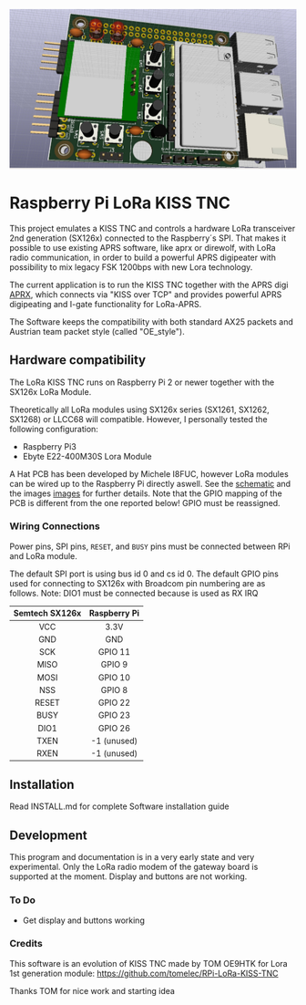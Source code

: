 ![RPi-LoRa-KISS-TNC-2ndgen](/doc/images/LoRa_RPi_Companion_2.jpeg)
# Raspberry Pi LoRa KISS TNC

This project emulates a KISS TNC and controls a hardware LoRa transceiver 2nd generation (SX126x)
connected to the Raspberry´s SPI. That makes it possible to use existing APRS
software, like aprx or direwolf, with LoRa radio communication, in order to build a powerful APRS digipeater with possibility
to mix legacy FSK 1200bps with new Lora technology.

The current application is to run the KISS TNC together with the APRS digi [APRX](https://github.com/PhirePhly/aprx), which connects via "KISS over TCP" and provides
powerful APRS digipeating and I-gate functionality for LoRa-APRS.

The Software keeps the compatibility with both standard AX25 packets and Austrian team packet style (called "OE_style").

## Hardware compatibility

The LoRa KISS TNC runs on Raspberry Pi 2 or newer together with the SX126x LoRa Module.

Theoretically all LoRa modules using SX126x series (SX1261, SX1262, SX1268) or LLCC68 will compatible. However, I personally tested the following configuration:
* Raspberry Pi3
* Ebyte E22-400M30S Lora Module

A Hat PCB has been developed by Michele I8FUC, however LoRa modules can be wired up to the Raspberry Pi directly aswell. 
See the [schematic](doc/LoRa_RPi_Companion_2022.pdf) and the images [images](doc/images) for further details.
Note that the GPIO mapping of the PCB is different from the one reported below! GPIO must be reassigned.

### Wiring Connections

Power pins, SPI pins, `RESET`, and `BUSY` pins must be connected between RPi and LoRa module.

The default SPI port is using bus id 0 and cs id 0. The default GPIO pins used for connecting to SX126x with Broadcom pin numbering are as follows.
Note: DIO1 must be connected because is used as RX IRQ

| Semtech SX126x | Raspberry Pi |
| :------------: | :------:|
| VCC | 3.3V |
| GND | GND |
| SCK | GPIO 11 |
| MISO | GPIO 9 |
| MOSI | GPIO 10 |
| NSS | GPIO 8 |
| RESET | GPIO 22 |
| BUSY | GPIO 23|
| DIO1 | GPIO 26 |
| TXEN | -1 (unused) |
| RXEN | -1 (unused) |

## Installation

Read INSTALL.md for complete Software installation guide

## Development

This program and documentation is in a very early state and very experimental.
Only the LoRa radio modem of the gateway board is supported at the moment.
Display and buttons are not working.

### To Do
* Get display and buttons working

### Credits
This software is an evolution of KISS TNC made by TOM OE9HTK for Lora 1st generation module:
https://github.com/tomelec/RPi-LoRa-KISS-TNC

Thanks TOM for nice work and starting idea

